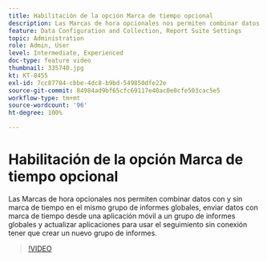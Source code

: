 ```yaml
---
title: Habilitación de la opción Marca de tiempo opcional
description: Las Marcas de hora opcionales nos permiten combinar datos con y sin marca de tiempo en el mismo grupo de informes globales, enviar datos con marca de tiempo desde una aplicación móvil a un grupo de informes globales y actualizar aplicaciones para usar el seguimiento sin conexión tener que crear un nuevo grupo de informes.
feature: Data Configuration and Collection, Report Suite Settings
topic: Administration
role: Admin, User
level: Intermediate, Experienced
doc-type: feature video
thumbnail: 335740.jpg
kt: KT-8455
exl-id: 7cc87784-cbbe-4dc8-b9bd-549850dfe22e
source-git-commit: 84984ad9bf65cfc69117e40ac0e0cfe503cac5e5
workflow-type: tm+mt
source-wordcount: '96'
ht-degree: 100%

---
```


# Habilitación de la opción Marca de tiempo opcional

Las Marcas de hora opcionales nos permiten combinar datos con y sin marca de tiempo en el mismo grupo de informes globales, enviar datos con marca de tiempo desde una aplicación móvil a un grupo de informes globales y actualizar aplicaciones para usar el seguimiento sin conexión tener que crear un nuevo grupo de informes.

>[!VIDEO](https://video.tv.adobe.com/v/335740/?quality=12&learn=on)
